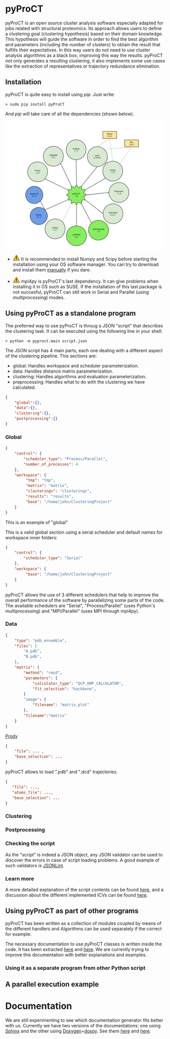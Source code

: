 pyProCT
==========

pyProCT is an open source cluster analysis software especially adapted for jobs related with structural proteomics. Its approach allows users to define a clustering goal (clustering hypothesis) based on their domain knowledge. This hypothesis will guide the software in order to find the best algorithm and parameters (including the number of clusters) to obtain the result that fulfills their expectatives. In this way users do not need to use cluster analysis algorithms as a black box, improving this way the results.
pyProCT not only generates a resulting clustering, it also implements some use cases like the extraction of representatives or trajectory redundance elimination.

## Installation
pyProCT is quite easy to install using *pip*. Just write:

```Shell
> sudo pip install pyProCT
```
And *pip* will take care of all the dependencies (shown below).

<img src="img/dependencies.png"> </img>

- <img src="img/warning.png"></img>  It is recommended to install Numpy and Scipy before starting the installation using your OS software manager. You can try to download and install them [manually](http://docs.scipy.org/doc/numpy/user/install.html) if you dare.

- <img src="img/warning.png"></img>  mpi4py is pyProCT's last dependency. It can give problems when installing it in OS such as SUSE. If the installation of this last package is not succesful, pyProCT can still work in Serial and Parallel (using *multiprocessing*) modes.

## Using pyProCT as a standalone program

The preferred way to use pyProCT is throug a JSON "script" that describes the clustering task. It can be executed using the following line in your shell:

```Shell
> python -m pyproct.main script.json
```

The JSON script has 4 main parts, each one dealing with a different aspect of the clustering pipeline. This sections are:
* global: Handles workspace and scheduler parameterization.
* data: Handles distance matrix parameterization.
* clustering: Handles algorithms and evaluation parameterization.
* preprocessing: Handles what to do with the clustering we have calculated.

```JSON
{
	"global":{},
	"data":{},
	"clustering":{},
	"postprocessing":{}
}
```



### Global
```JSON
{
	"control": {
		"scheduler_type": "Process/Parallel",
		"number_of_processes": 4
	},
	"workspace": {
		 "tmp": "tmp",
		 "matrix": "matrix",
		 "clusterings": "clusterings",
		 "results": "results",
		 "base": "/home/john/ClusteringProject"
	}
}
```
This is an example of "global" 

This is a valid global section using a serial scheduler and default names for workspace inner folders:
```JSON
{
	"control": {
		"scheduler_type": "Serial"
	},
	"workspace": {
		 "base": "/home/john/ClusteringProject"
	}
}
```
pyProCT allows the use of 3 different schedulers that help to improve the overall performance of the software by parallelizing some parts of the code. The available schedulers are "Serial", "Process/Parallel" (uses Python's multiprocessing) and "MPI/Parallel" (uses MPI through mpi4py).

### Data
```JSON
{
	"type": "pdb_ensemble",
	"files": [
		"A.pdb",
		"B.pdb",
	],
	"matrix": {
		"method": "rmsd",
		"parameters": {
			"calculator_type": "QCP_OMP_CALCULATOR",
			"fit_selection": "backbone",
		}
		"image": {
			"filename": "matrix_plot"
		},
		"filename":"matrix"
	}
}
```
[Prody](http://prody.csb.pitt.edu/)

```JSON
{ 
	"file": ... , 
	"base_selection": ... 
}
```

pyProCT allows to load ".pdb" and ".dcd" trajectories.
 ```JSON
{ 
	"file": ...,
	"atoms_file": ..., 
	"base_selection": ... 
}
```

### Clustering

### Postprocessing

### Checking the script
As the "script" is indeed a JSON object, any JSON validator can be used to discover the errors in case of script loading problems. A good example of such validators is [JSONLint](http://jsonlint.com/). 

### Learn more
A more detailed explanation of the script contents can be found [here](pdf/script_info.pdf), and a discussion about the different implemented ICVs can be found [here](pdf/icv_info.pdf). 

## Using pyProCT as part of other programs 
pyProCT has been written as a collection of modules coupled by means of the different handlers and 
Algorithms can be used separately if the correct for example:


The necessary documentation to use pyProCT classes is written inside the code. It has been extracted [here]() and [here](). We are currently trying to improve this documentation with better explanations and examples. 

### Using it as a separate program from other Python script



## A parallel execution example


# Documentation 

We are still experimenting to see which documentation generator fits better with us. Currently we have two versions of the documentations: one using [Sphinx](http://sphinx-doc.org/) and the other using [Doxygen](http://www.stack.nl/~dimitri/doxygen/)+[doxpy](http://code.foosel.org/doxypy). See them [here](pyproct/docs/_build/html/index.html) and [here](pyproct/docs/doxyxml/html/index.html).










